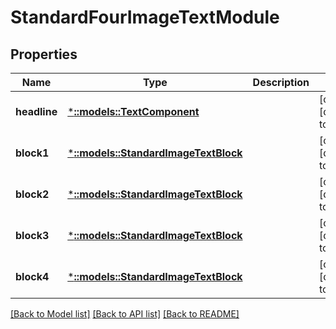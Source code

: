 # StandardFourImageTextModule

## Properties
Name | Type | Description | Notes
------------ | ------------- | ------------- | -------------
**headline** | [***::models::TextComponent**](TextComponent.md) |  | [optional] [default to null]
**block1** | [***::models::StandardImageTextBlock**](StandardImageTextBlock.md) |  | [optional] [default to null]
**block2** | [***::models::StandardImageTextBlock**](StandardImageTextBlock.md) |  | [optional] [default to null]
**block3** | [***::models::StandardImageTextBlock**](StandardImageTextBlock.md) |  | [optional] [default to null]
**block4** | [***::models::StandardImageTextBlock**](StandardImageTextBlock.md) |  | [optional] [default to null]

[[Back to Model list]](../README.md#documentation-for-models) [[Back to API list]](../README.md#documentation-for-api-endpoints) [[Back to README]](../README.md)


